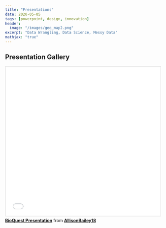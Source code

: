 ```yaml
---
title: "Presentations"
date: 2020-05-05
tags: [powerpoint, design, innovation]
header:
  image: "/images/geo_map2.png"
excerpt: "Data Wrangling, Data Science, Messy Data"
mathjax: "true"
---
```


## Presentation Gallery

<iframe src="//www.slideshare.net/slideshow/embed_code/key/pebXtZrw9AIYFB" width="595" height="485" frameborder="0" marginwidth="0" marginheight="0" scrolling="no" style="border:1px solid #CCC; border-width:1px; margin-bottom:5px; max-width: 100%;" allowfullscreen> </iframe> <div style="margin-bottom:5px"> <strong> <a href="//www.slideshare.net/secret/pebXtZrw9AIYFB" title="BioQuest Presentation" target="_blank">BioQuest Presentation</a> </strong> from <strong><a href="https://www.slideshare.net/AllisonBailey18" target="_blank">AllisonBailey18</a></strong> </div>
